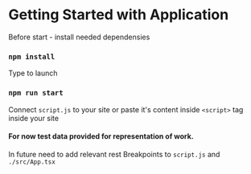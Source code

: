 # Getting Started with Application

<!-- This project was bootstrapped with [Create React App](https://github.com/facebook/create-react-app). -->

Before start - install needed dependensies

### `npm install`

Type to launch

### `npm run start`

Connect `script.js` to your site or paste it's content inside `<script>` tag inside your site

#### For now test data provided for representation of work.

In future need to add relevant rest Breakpoints to `script.js` and `./src/App.tsx`
